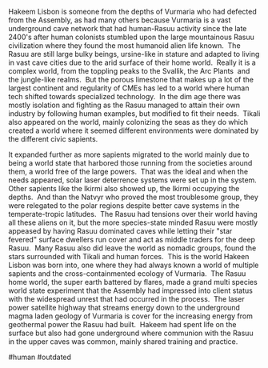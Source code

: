 

Hakeem Lisbon is someone from the depths of Vurmaria who had defected from the Assembly, as had many others because Vurmaria is a vast underground cave network that had human-Rasuu activity since the late 2400's after human colonists stumbled upon the large mountainous Rasuu civilization where they found the most humanoid alien life known.  The Rasuu are still large bulky beings, ursine-like in stature and adapted to living in vast cave cities due to the arid surface of their home world.  Really it is a complex world, from the toppling peaks to the Svallik, the Arc Plants  and the jungle-like realms.  But the porous limestone that makes up a lot of the largest continent and regularity of CMEs has led to a world where human tech shifted towards specialized technology.  In the dim age there was mostly isolation and fighting as the Rasuu managed to attain their own industry by following human examples, but modified to fit their needs.  Tikali also appeared on the world, mainly colonizing the seas as they do which created a world where it seemed different environments were dominated by the different civic sapients.  

It expanded further as more sapients migrated to the world mainly due to being a world state that harbored those running from the societies around them, a world free of the large powers.  That was the ideal and when the needs appeared, solar laser deterrence systems were set up in the system.  Other sapients like the Ikirmi also showed up, the Ikirmi occupying the depths.  And than the Natvyr who proved the most troublesome group, they were relegated to the polar regions despite better cave systems in the temperate-tropic latitudes.  The Rasuu had tensions over their world having all these aliens on it, but the more species-state minded Rasuu were mostly appeased by having Rasuu dominated caves while letting their "star fevered" surface dwellers run cover and act as middle traders for the deep Rasuu.  Many Rasuu also did leave the world as nomadic groups, found the stars surrounded with Tikali and human forces.  This is the world Hakeen Lisbon was born into, one where they had always known a world of multiple sapients and the cross-containmented ecology of Vurmaria.  The Rasuu home world, the super earth battered by flares, made a grand multi species world state experiment that the Assembly had impressed into client status with the widespread unrest that had occurred in the process.  The laser power satellite highway that streams energy down to the underground magma laden geology of Vurmaria is cover for the increasing energy from geothermal power the Rasuu had built.  Hakeem had spent life on the surface but also had gone underground where communion with the Rasuu in the upper caves was common, mainly shared training and practice.

#human 
#outdated 